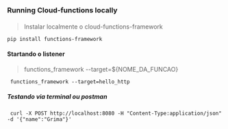 

### Running Cloud-functions locally

<h4> </h4>

> Instalar localmente o cloud-functions-framework

```shelscript
pip install functions-framework
```

#### Startando o listener

> functions_framework --target=${NOME_DA_FUNCAO}

```shelscript
 functions_framework --target=hello_http
```
##### Testando via terminal ou postman
```shelscript
 curl -X POST http://localhost:8080 -H "Content-Type:application/json"  -d '{"name":"Grima"}'
```
 

